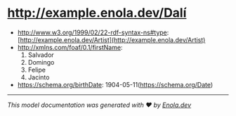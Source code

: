 # http://example.enola.dev/Dalí

* http://www.w3.org/1999/02/22-rdf-syntax-ns#type: [http://example.enola.dev/Artist](http://example.enola.dev/Artist)
* http://xmlns.com/foaf/0.1/firstName:
    1. Salvador
    1. Domingo
    1. Felipe
    1. Jacinto
* https://schema.org/birthDate: 1904-05-11(https://schema.org/Date)

---
_This model documentation was generated with ❤️ by [Enola.dev](https://www.enola.dev)_
